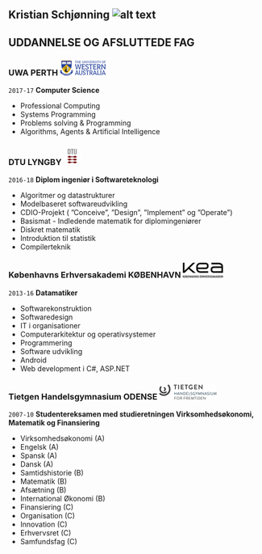 ## Kristian Schjønning ![alt text][profil_billed]

## UDDANNELSE OG AFSLUTTEDE FAG
### UWA PERTH ![alt text][uwa]
`2017-17`
__Computer Science__
* Professional Computing
* Systems Programming
* Problems solving & Programming
* Algorithms, Agents & Artificial Intelligence

### DTU LYNGBY ![alt text][dtu]
`2016-18`
__Diplom ingeniør i Softwareteknologi__
* Algoritmer og datastrukturer
* Modelbaseret softwareudvikling
* CDIO-Projekt ( ”Conceive”, ”Design”, ”Implement” og ”Operate”)
* Basismat - Indledende matematik for diplomingeniører
* Diskret matematik
* Introduktion til statistik
* Compilerteknik

### Københavns Erhversakademi KØBENHAVN ![alt text][kea]
`2013-16`
__Datamatiker__
* Softwarekonstruktion
* Softwaredesign
* IT i organisationer
* Computerarkitektur og operativsystemer
* Programmering   
* Software udvikling
* Android
* Web development i C#, ASP.NET

### Tietgen Handelsgymnasium ODENSE ![alt text][tietgen]
`2007-10`
__Studentereksamen med studieretningen Virksomhedsøkonomi, Matematik og Finansiering__
* Virksomhedsøkonomi (A) 
* Engelsk (A)
* Spansk (A)
* Dansk (A) 
* Samtidshistorie (B) 
* Matematik (B)
* Afsætning (B) 
* International Økonomi (B) 
* Finansiering (C) 
* Organisation (C) 
* Innovation (C) 
* Erhvervsret (C) 
* Samfundsfag (C)

[dtu]: https://github.com/krellesch/cv/blob/master/logo/dtu.png "Danmarks tekniske universitet"
[kea]: https://github.com/krellesch/cv/blob/master/logo/kea.png "Københavnserhvers akademi"
[uwa]: https://github.com/krellesch/cv/blob/master/logo/uwa.png "University Of Western Australia"
[tietgen]: https://github.com/krellesch/cv/blob/master/logo/tietgen.png "Tietgen handelsgymnasium"
[profil_billed]: https://github.com/krellesch/cv/blob/master/logo/profile.png "Flot fyr!"
